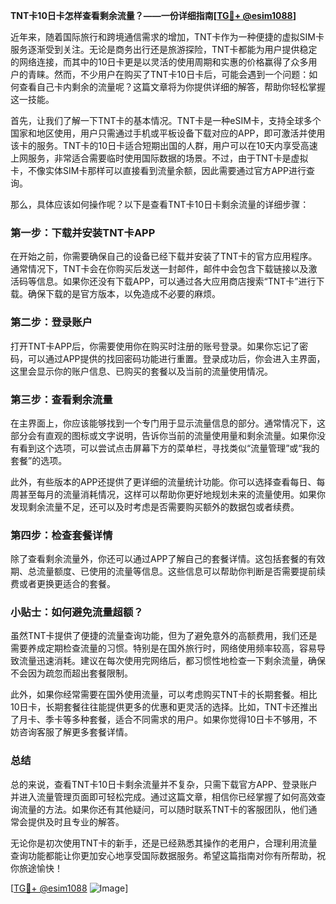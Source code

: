 **TNT卡10日卡怎样查看剩余流量？——一份详细指南[[TG💪+ @esim1088](https://t.me/s/esim1088)]**

近年来，随着国际旅行和跨境通信需求的增加，TNT卡作为一种便捷的虚拟SIM卡服务逐渐受到关注。无论是商务出行还是旅游探险，TNT卡都能为用户提供稳定的网络连接，而其中的10日卡更是以灵活的使用周期和实惠的价格赢得了众多用户的青睐。然而，不少用户在购买了TNT卡10日卡后，可能会遇到一个问题：如何查看自己卡内剩余的流量呢？这篇文章将为你提供详细的解答，帮助你轻松掌握这一技能。

首先，让我们了解一下TNT卡的基本情况。TNT卡是一种eSIM卡，支持全球多个国家和地区使用，用户只需通过手机或平板设备下载对应的APP，即可激活并使用该卡的服务。TNT卡的10日卡适合短期出国的人群，用户可以在10天内享受高速上网服务，非常适合需要临时使用国际数据的场景。不过，由于TNT卡是虚拟卡，不像实体SIM卡那样可以直接看到流量余额，因此需要通过官方APP进行查询。

那么，具体应该如何操作呢？以下是查看TNT卡10日卡剩余流量的详细步骤：

### 第一步：下载并安装TNT卡APP

在开始之前，你需要确保自己的设备已经下载并安装了TNT卡的官方应用程序。通常情况下，TNT卡会在你购买后发送一封邮件，邮件中会包含下载链接以及激活码等信息。如果你还没有下载APP，可以通过各大应用商店搜索“TNT卡”进行下载。确保下载的是官方版本，以免造成不必要的麻烦。

### 第二步：登录账户

打开TNT卡APP后，你需要使用你在购买时注册的账号登录。如果你忘记了密码，可以通过APP提供的找回密码功能进行重置。登录成功后，你会进入主界面，这里会显示你的账户信息、已购买的套餐以及当前的流量使用情况。

### 第三步：查看剩余流量

在主界面上，你应该能够找到一个专门用于显示流量信息的部分。通常情况下，这部分会有直观的图标或文字说明，告诉你当前的流量使用量和剩余流量。如果你没有看到这个选项，可以尝试点击屏幕下方的菜单栏，寻找类似“流量管理”或“我的套餐”的选项。

此外，有些版本的APP还提供了更详细的流量统计功能。你可以选择查看每日、每周甚至每月的流量消耗情况，这样可以帮助你更好地规划未来的流量使用。如果你发现剩余流量不足，还可以及时考虑是否需要购买额外的数据包或者续费。

### 第四步：检查套餐详情

除了查看剩余流量外，你还可以通过APP了解自己的套餐详情。这包括套餐的有效期、总流量额度、已使用的流量等信息。这些信息可以帮助你判断是否需要提前续费或者更换更适合的套餐。

### 小贴士：如何避免流量超额？

虽然TNT卡提供了便捷的流量查询功能，但为了避免意外的高额费用，我们还是需要养成定期检查流量的习惯。特别是在国外旅行时，网络使用频率较高，容易导致流量迅速消耗。建议在每次使用完网络后，都习惯性地检查一下剩余流量，确保不会因为疏忽而超出套餐限制。

此外，如果你经常需要在国外使用流量，可以考虑购买TNT卡的长期套餐。相比10日卡，长期套餐往往能提供更多的优惠和更灵活的选择。比如，TNT卡还推出了月卡、季卡等多种套餐，适合不同需求的用户。如果你觉得10日卡不够用，不妨咨询客服了解更多套餐详情。

### 总结

总的来说，查看TNT卡10日卡剩余流量并不复杂，只需下载官方APP、登录账户并进入流量管理页面即可轻松完成。通过这篇文章，相信你已经掌握了如何高效查询流量的方法。如果你还有其他疑问，可以随时联系TNT卡的客服团队，他们通常会提供及时且专业的解答。

无论你是初次使用TNT卡的新手，还是已经熟悉其操作的老用户，合理利用流量查询功能都能让你更加安心地享受国际数据服务。希望这篇指南对你有所帮助，祝你旅途愉快！

[[TG💪+ @esim1088](https://t.me/s/esim1088) ![Image](https://i.postimg.cc/4NQfJmqS/Snipaste-2025-05-13-00-14-12.png)]